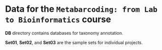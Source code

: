 # Data for the `Metabarcoding: from Lab to Bioinformatics` course

**DB** directory contains databases for taxonomy annotation.

**Set01**, **Set02**, and **Set03** are the sample sets for individual projects.
